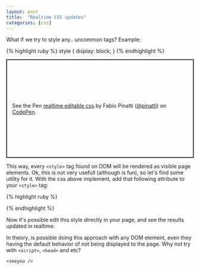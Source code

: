 ```yaml
---
layout: post
title:  "Realtime CSS updates"
categories: [css]
---
```

What if we try to style any.. uncommon tags? Example:

{% highlight ruby %}
style {
  display: block;
}
{% endhighlight %}

<p class="codepen" data-height="265" data-theme-id="dark" data-default-tab="html,result" data-user="pinatti" data-slug-hash="OJPrVEe" style="height: 265px; box-sizing: border-box; display: flex; align-items: center; justify-content: center; border: 2px solid; margin: 1em 0; padding: 1em;" data-pen-title="realtime editable css">
  <span>See the Pen <a href="https://codepen.io/pinatti/pen/OJPrVEe">
  realtime editable css</a> by Fabio Pinatti (<a href="https://codepen.io/pinatti">@pinatti</a>)
  on <a href="https://codepen.io">CodePen</a>.</span>
</p>
<script async src="https://static.codepen.io/assets/embed/ei.js"></script>

This way, every `<style>` tag found on DOM will be rendered as visible page elements.
Ok, this is not very usefull (although is fun), so let's find some utility for it. 
With the css above implement, add that following attribute to your `<style>` tag:

{% highlight ruby %}
<style contenteditable="true">
  ...your style goes here
</style>
{% endhighlight %}

Now it's possible edit this style directly in your page, and see the results updated in realtime.

In theory, is possible doing this approach with any DOM element, even they having the default behavior of not being displayed to the page. Why not try with `<script>`, `<head>` and etc?

`<seeyou />`